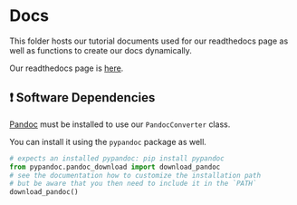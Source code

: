 # Docs
This folder hosts our tutorial documents used for our readthedocs page as well
as functions to create our docs dynamically.

Our readthedocs page is [here](http://datasnakes-scripts.readthedocs.io/en/master/).

## ❗ Software Dependencies
[Pandoc](http://johnmacfarlane.net/pandoc/) must be installed to use our `PandocConverter` class.

You can install it using the `pypandoc` package as well.

```python
# expects an installed pypandoc: pip install pypandoc
from pypandoc.pandoc_download import download_pandoc
# see the documentation how to customize the installation path
# but be aware that you then need to include it in the `PATH`
download_pandoc()
```

